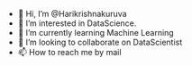 - 👋 Hi, I’m @Harikrishnakuruva
- 👀 I’m interested in DataScience.
- 🌱 I’m currently learning Machine Learning
- 💞️ I’m looking to collaborate on DataScientist
- 📫 How to reach me by mail

<!---
Harikrishnakuruva/Harikrishnakuruva is a ✨ special ✨ repository because its `README.md` (this file) appears on your GitHub profile.
You can click the Preview link to take a look at your changes.
--->
